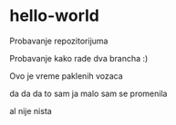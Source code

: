 # hello-world
Probavanje repozitorijuma

Probavanje kako rade dva brancha :)

Ovo je vreme paklenih vozaca

da da da to sam ja malo sam se promenila

al nije nista